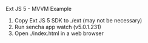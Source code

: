 Ext JS 5 - MVVM Example

1. Copy Ext JS 5 SDK to ./ext (may not be necessary)
2. Run sencha app watch (v5.0.1.231)
3. Open ./index.html in a web browser
